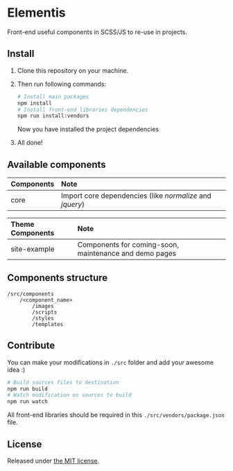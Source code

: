 # Elementis

Front-end useful components in SCSS/JS to re-use in projects.

## Install

1. Clone this repository on your machine.
2. Then run following commands:

    ```bash
    # Install main packages
    npm install
    # Install front-end libraries dependencies
    npm run install:vendors
    ```

    Now you have installed the project dependencies

3. All done!


## Available components

| Components        | Note                                                                      |
| :---------------- | :------------------------------------------------------------------------ |
| core              | Import core dependencies (like _normalize_ and _jquery_)                  |

| Theme Components  | Note                                                                      |
| :---------------- | :------------------------------------------------------------------------ |
| site-example      | Components for coming-soon, maintenance and demo pages                    |

## Components structure

```
/src/components
    /<component_name>
        /images
        /scripts
        /styles
        /templates
```

## Contribute

You can make your modifications in `./src` folder and add your awesome idea :)

```bash
# Build sources files to destination
npm run build
# Watch modification on sources to build
npm run watch
```

All front-end libraries should be required in this `./src/vendors/package.json` file.

## License

Released under [the MIT license](./LICENSE).
